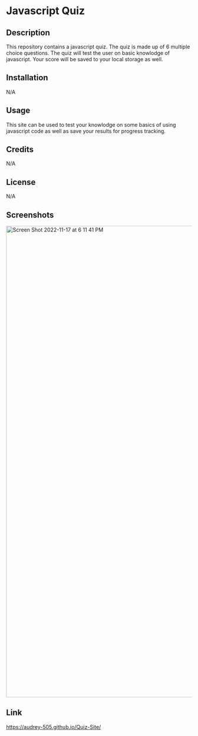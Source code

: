 # Javascript Quiz

## Description 

This repository contains a javascript quiz. The quiz is made up of 6 multiple choice questions. The quiz will test the user on basic knowlodge 
of javascript. Your score will be saved to your local storage as well.

## Installation 

N/A

## Usage 

This site can be used to test your knowlodge on some basics of using javascript code as well as save your results for progress tracking.

## Credits

N/A

## License

N/A

## Screenshots 

<img width="1280" alt="Screen Shot 2022-11-17 at 6 11 41 PM" src="https://user-images.githubusercontent.com/77470771/202579714-a91036b6-9f6b-47f7-9b80-f7647efc3203.png">


## Link 
https://audrey-505.github.io/Quiz-Site/
